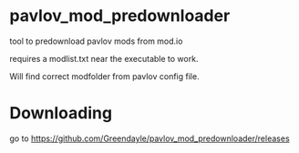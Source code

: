 # pavlov_mod_predownloader
tool to predownload pavlov mods from mod.io

requires a modlist.txt near the executable to work.

Will find correct modfolder from pavlov config file.

# Downloading

go to https://github.com/Greendayle/pavlov_mod_predownloader/releases
